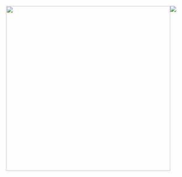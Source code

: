 <div style="display: flex; flex-direction: row;">
  <img class="img" src="https://github-readme-stats.vercel.app/api?username=thulin82&show_icons=true&rank_icon=github" width="450px" />
  <img class="img" src="https://github-readme-stats.vercel.app/api/top-langs/?username=thulin82&layout=compact&langs_count=6&card_width=330"/>
</div>
